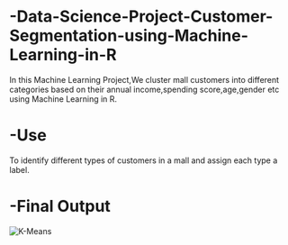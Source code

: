 # -Data-Science-Project-Customer-Segmentation-using-Machine-Learning-in-R
In this Machine Learning Project,We cluster mall customers into different categories based on their annual income,spending score,age,gender etc  using Machine Learning in R.
# -Use
To identify different types of customers in a mall and assign each type a label.
# -Final Output
![K-Means](https://user-images.githubusercontent.com/46217974/93768684-64a29980-fc37-11ea-893e-8b897ae13aee.png)

